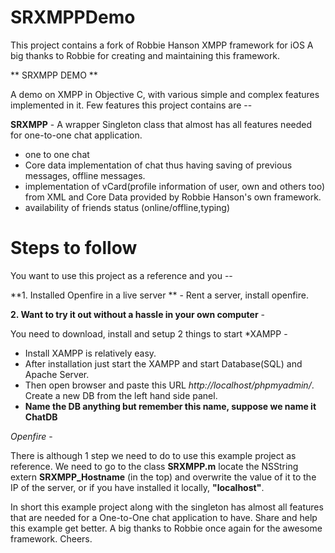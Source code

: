 # SRXMPPDemo

This project contains a fork of Robbie Hanson XMPP framework for iOS
A big thanks to Robbie for creating and maintaining this framework.

** SRXMPP DEMO **

A demo on XMPP in Objective C, with various simple and complex features implemented in it.
Few features this project contains are --


**SRXMPP** - A wrapper Singleton class that almost has all features needed for one-to-one chat application.
* one to one chat
* Core data implementation of chat thus having saving of previous messages, offline messages.
* implementation of vCard(profile information of user, own and others too) from XML and Core Data provided by Robbie Hanson's own framework.
* availability of friends status (online/offline,typing)

# Steps to follow 

You want to use this project as a reference and you -- 

**1. Installed Openfire in a live server ** - Rent a server, install openfire.

**2. Want to try it out without a hassle in your own computer** - 

You need to download, install and setup 2 things to start 
 *XAMPP - 
 
 * Install XAMPP is relatively easy. 
 * After installation just start the XAMPP and start Database(SQL) and Apache Server.
 * Then open browser and paste this URL *http://localhost/phpmyadmin/*. Create a new DB from the left hand side panel.
 * **Name the DB anything but remember this name, suppose we name it ChatDB** 
 
 *Openfire* - 

There is although 1 step we need to do to use this example project as reference. We need to go to the class 
**SRXMPP.m** locate the NSString extern **SRXMPP_Hostname** (in the top) and overwrite the value of it to the IP of the server, or if you have installed it locally, **"localhost"**.

In short this example project along with the singleton has almost all features that are needed for a One-to-One chat application to have.
Share and help this example get better.
A big thanks to Robbie once again for the awesome framework. Cheers.
